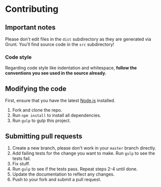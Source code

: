 # Contributing

## Important notes
Please don't edit files in the `dist` subdirectory as they are generated via Grunt. You'll find source code in the `src` subdirectory!

### Code style
Regarding code style like indentation and whitespace, **follow the conventions you see used in the source already.**

## Modifying the code
First, ensure that you have the latest [Node.js](http://nodejs.org/) installed.

1. Fork and clone the repo.
1. Run `npm install` to install all dependencies.
1. Run `gulp` to gulp this project.

## Submitting pull requests

1. Create a new branch, please don't work in your `master` branch directly.
2. Add failing tests for the change you want to make. Run `gulp` to see the tests fail.
3. Fix stuff.
4. Run `gulp` to see if the tests pass. Repeat steps 2-4 until done.
5. Update the documentation to reflect any changes.
6. Push to your fork and submit a pull request.